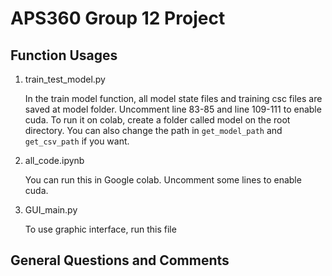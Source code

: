# APS360 Group 12 Project

## Function Usages

1. train_test_model.py

   In the train model function, all model state files and training csc files are saved at model folder. Uncomment line 83-85 and line 109-111 to enable cuda. To run it on colab, create a folder called model on the root directory. You can also change the path in `get_model_path` and `get_csv_path` if you want. 

2. all_code.ipynb

   You can run this in Google colab. Uncomment some lines to enable cuda.

3. GUI_main.py

   To use graphic interface, run this file

## General Questions and Comments